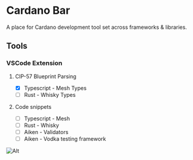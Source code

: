 # Cardano Bar

A place for Cardano development tool set across frameworks & libraries.

## Tools

### VSCode Extension

1. CIP-57 Blueprint Parsing

   - [x] Typescript - Mesh Types
   - [ ] Rust - Whisky Types

2. Code snippets

   - [ ] Typescript - Mesh
   - [ ] Rust - Whisky
   - [ ] Aiken - Validators
   - [ ] Aiken - Vodka testing framework

![Alt](https://repobeats.axiom.co/api/embed/6bfa7d72aa0fd0e956c733ddafde00536c1e6dba.svg "Repobeats analytics image")
